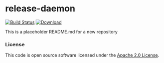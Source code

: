 
# release-daemon

[![Build Status](https://travis-ci.org/hmrc/release-daemon.svg?branch=master)](https://travis-ci.org/hmrc/release-daemon) [ ![Download](https://api.bintray.com/packages/hmrc/releases/release-daemon/images/download.svg) ](https://bintray.com/hmrc/releases/release-daemon/_latestVersion)

This is a placeholder README.md for a new repository

### License

This code is open source software licensed under the [Apache 2.0 License]("http://www.apache.org/licenses/LICENSE-2.0.html").
    